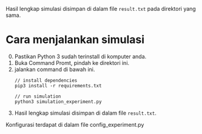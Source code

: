 Hasil lengkap simulasi disimpan di dalam file `result.txt` pada direktori yang sama.


# Cara menjalankan simulasi
0. Pastikan Python 3 sudah terinstall di komputer anda.
1. Buka Command Promt, pindah ke direktori ini.
2. jalankan command di bawah ini.
    ```
    // install dependencies
    pip3 install -r requirements.txt
    
    // run simulation
    python3 simulation_experiment.py
    ```
3. Hasil lengkap simulasi disimpan di dalam file `result.txt`.

Konfigurasi terdapat di dalam file config_experiment.py
